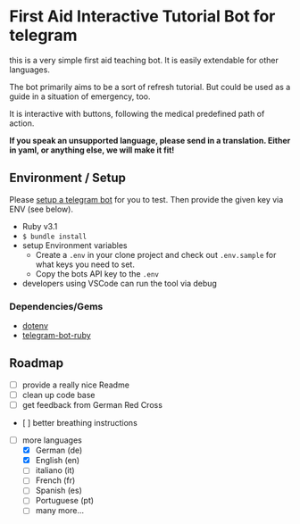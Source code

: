 # First Aid Interactive Tutorial Bot for telegram

this is a very simple first aid teaching bot. It is easily extendable for other languages.

The bot primarily aims to be a sort of refresh tutorial. But could be used as a guide in a situation of emergency, too.

It is interactive with buttons, following the medical predefined path of action.

**If you speak an unsupported language, please send in a translation. Either in yaml, or anything else, we will make it fit!**

## Environment / Setup

Please [setup a telegram bot](https://core.telegram.org/bots) for you to test. Then provide the given key via ENV (see below).

- Ruby v3.1
- `$ bundle install`
- setup Environment variables
  - Create a `.env` in your clone project and check out `.env.sample` for what keys you need to set.
  - Copy the bots API key to the `.env`
- developers using VSCode can run the tool via debug

### Dependencies/Gems

- [dotenv](https://github.com/bkeepers/dotenv)
- [telegram-bot-ruby](https://github.com/atipugin/telegram-bot-ruby)

## Roadmap

- [ ] provide a really nice Readme
- [ ] clean up code base
- [ ] get feedback from German Red Cross
- [ ] better breathing instructions
- [ ] more languages
  - [x] German (de)
  - [x] English (en)
  - [ ] italiano (it)
  - [ ] French (fr)
  - [ ] Spanish (es)
  - [ ] Portuguese (pt)
  - [ ] many more...
